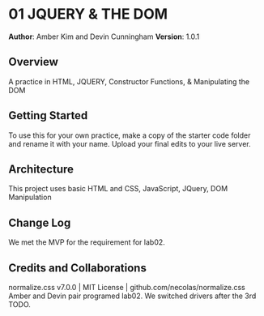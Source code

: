 # 01 JQUERY & THE DOM

**Author**: Amber Kim and Devin Cunningham
**Version**: 1.0.1

## Overview
A practice in HTML, JQUERY, Constructor Functions, & Manipulating the DOM

## Getting Started
To use this for your own practice, make a copy of the starter code folder and rename it with your name. Upload your final edits to your live server.

## Architecture
This project uses basic HTML and CSS, JavaScript, JQuery, DOM Manipulation

## Change Log
We met the MVP for the requirement for lab02.

## Credits and Collaborations
normalize.css v7.0.0 | MIT License | github.com/necolas/normalize.css
Amber and Devin pair programed lab02. We switched drivers after the 3rd TODO.
